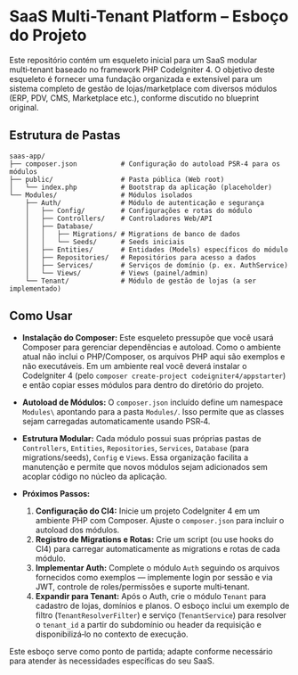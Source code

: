 # SaaS Multi-Tenant Platform – Esboço do Projeto

Este repositório contém um esqueleto inicial para um SaaS modular multi‑tenant
baseado no framework PHP CodeIgniter 4.  O objetivo deste esqueleto é
fornecer uma fundação organizada e extensível para um sistema completo de
gestão de lojas/marketplace com diversos módulos (ERP, PDV, CMS, Marketplace
etc.), conforme discutido no blueprint original.

## Estrutura de Pastas

```
saas-app/
├── composer.json           # Configuração do autoload PSR‑4 para os módulos
├── public/                 # Pasta pública (Web root)
│   └── index.php           # Bootstrap da aplicação (placeholder)
└── Modules/                # Módulos isolados
    ├── Auth/               # Módulo de autenticação e segurança
    │   ├── Config/         # Configurações e rotas do módulo
    │   ├── Controllers/    # Controladores Web/API
    │   ├── Database/
    │   │   ├── Migrations/ # Migrations de banco de dados
    │   │   └── Seeds/      # Seeds iniciais
    │   ├── Entities/       # Entidades (Models) específicos do módulo
    │   ├── Repositories/   # Repositórios para acesso a dados
    │   ├── Services/       # Serviços de domínio (p. ex. AuthService)
    │   └── Views/          # Views (painel/admin)
    └── Tenant/             # Módulo de gestão de lojas (a ser implementado)
```

## Como Usar

* **Instalação do Composer:** Este esqueleto pressupõe que você usará
  Composer para gerenciar dependências e autoload.  Como o ambiente atual
  não inclui o PHP/Composer, os arquivos PHP aqui são exemplos e não
  executáveis.  Em um ambiente real você deverá instalar o CodeIgniter 4
  (pelo `composer create-project codeigniter4/appstarter`) e então copiar
  esses módulos para dentro do diretório do projeto.

* **Autoload de Módulos:** O `composer.json` incluído define um namespace
  `Modules\` apontando para a pasta `Modules/`.  Isso permite que as classes
  sejam carregadas automaticamente usando PSR‑4.

* **Estrutura Modular:** Cada módulo possui suas próprias pastas de
  `Controllers`, `Entities`, `Repositories`, `Services`, `Database` (para
  migrations/seeds), `Config` e `Views`.  Essa organização facilita a
  manutenção e permite que novos módulos sejam adicionados sem acoplar
  código no núcleo da aplicação.

* **Próximos Passos:**
  1. **Configuração do CI4:** Inicie um projeto CodeIgniter 4 em um
     ambiente PHP com Composer.  Ajuste o `composer.json` para incluir o
     autoload dos módulos.
  2. **Registro de Migrations e Rotas:** Crie um script (ou use hooks do CI4)
     para carregar automaticamente as migrations e rotas de cada módulo.
  3. **Implementar Auth:** Complete o módulo `Auth` seguindo os arquivos
     fornecidos como exemplos — implemente login por sessão e via JWT,
     controle de roles/permissões e suporte multi‑tenant.
  4. **Expandir para Tenant:** Após o Auth, crie o módulo `Tenant` para
     cadastro de lojas, domínios e planos.  O esboço inclui um exemplo de
     filtro (`TenantResolverFilter`) e serviço (`TenantService`) para
     resolver o `tenant_id` a partir do subdomínio ou header da requisição e
     disponibilizá‑lo no contexto de execução.

Este esboço serve como ponto de partida; adapte conforme necessário para
atender às necessidades específicas do seu SaaS.
